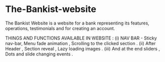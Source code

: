 # The-Bankist-website

The Bankist Website is a website for a bank representing its features, operations, testimonials and for creating an account.

 THINGS AND FUNCTIONS AVAILABLE IN WEBSITE  :   (i) NAV BAR - Sticky nav-bar, Menu fade animation , Scrolling to the clicked section .
                  (ii) After Header , Section reveal , Lazy loading images .
                  (iii) And at the end sliders , Dots and slide changing events .
